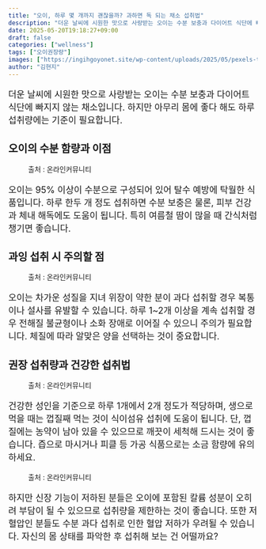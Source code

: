 ```yaml
---
title: "오이, 하루 몇 개까지 괜찮을까? 과하면 독 되는 채소 섭취법"
description: "더운 날씨에 시원한 맛으로 사랑받는 오이는 수분 보충과 다이어트 식단에 빠지지 않는 채소입니다. 하지만 아무리 몸에 좋다 해도 하루 섭취량에는 기준이 필요합니다."
date: 2025-05-20T19:18:27+09:00
draft: false
categories: ["wellness"]
tags: ["오이권장량"]
images: ["https://ingihgoyonet.site/wp-content/uploads/2025/05/pexels-timur-weber-8679633-1-683x1024.jpg", "https://ingihgoyonet.site/wp-content/uploads/2025/05/pexels-rdne-10432461-683x1024.jpg", "https://ingihgoyonet.site/wp-content/uploads/2025/05/pexels-solodsha-9009970-866x1024.jpg", "https://ingihgoyonet.site/wp-content/uploads/2025/05/pexels-lo-422811-2329440-768x1024.jpg"]
author: "김현지"
---
```


<p style="font-size:18px">더운 날씨에 시원한 맛으로 사랑받는 오이는 수분 보충과 다이어트 식단에 빠지지 않는 채소입니다. 하지만 아무리 몸에 좋다 해도 하루 섭취량에는 기준이 필요합니다.</p> <h2 >오이의 수분 함량과 이점</h2> <figure ><img src="https://ingihgoyonet.site/wp-content/uploads/2025/05/pexels-timur-weber-8679633-1-683x1024.jpg" alt="" style="aspect-ratio:16/9;object-fit:cover"/><figcaption >출처 : 온라인커뮤니티</figcaption></figure> <p style="font-size:18px">오이는 95% 이상이 수분으로 구성되어 있어 탈수 예방에 탁월한 식품입니다. 하루 한두 개 정도 섭취하면 수분 보충은 물론, 피부 건강과 체내 해독에도 도움이 됩니다. 특히 여름철 땀이 많을 때 간식처럼 챙기면 좋습니다.</p> <h2 >과잉 섭취 시 주의할 점</h2> <figure ><img src="https://ingihgoyonet.site/wp-content/uploads/2025/05/pexels-rdne-10432461-683x1024.jpg" alt="" style="aspect-ratio:16/9;object-fit:cover"/><figcaption >출처 : 온라인커뮤니티</figcaption></figure> <p style="font-size:18px">오이는 차가운 성질을 지녀 위장이 약한 분이 과다 섭취할 경우 복통이나 설사를 유발할 수 있습니다. 하루 1~2개 이상을 계속 섭취할 경우 전해질 불균형이나 소화 장애로 이어질 수 있으니 주의가 필요합니다. 체질에 따라 알맞은 양을 선택하는 것이 중요합니다.</p> <h2 >권장 섭취량과 건강한 섭취법</h2> <figure ><img src="https://ingihgoyonet.site/wp-content/uploads/2025/05/pexels-solodsha-9009970-866x1024.jpg" alt="" style="aspect-ratio:16/9;object-fit:cover"/><figcaption >출처 : 온라인커뮤니티</figcaption></figure> <p style="font-size:18px">건강한 성인을 기준으로 하루 1개에서 2개 정도가 적당하며, 생으로 먹을 때는 껍질째 먹는 것이 식이섬유 섭취에 도움이 됩니다. 단, 껍질에는 농약이 남아 있을 수 있으므로 깨끗이 세척해 드시는 것이 좋습니다. 즙으로 마시거나 피클 등 가공 식품으로는 소금 함량에 유의하세요.</p> <figure ><img src="https://ingihgoyonet.site/wp-content/uploads/2025/05/pexels-lo-422811-2329440-768x1024.jpg" alt="" style="aspect-ratio:16/9;object-fit:cover"/><figcaption >출처 : 온라인커뮤니티</figcaption></figure> <p style="font-size:18px">하지만 신장 기능이 저하된 분들은 오이에 포함된 칼륨 성분이 오히려 부담이 될 수 있으므로 섭취량을 제한하는 것이 좋습니다. 또한 저혈압인 분들도 수분 과다 섭취로 인한 혈압 저하가 우려될 수 있습니다. 자신의 몸 상태를 파악한 후 섭취해 보는 건 어떨까요?</p>